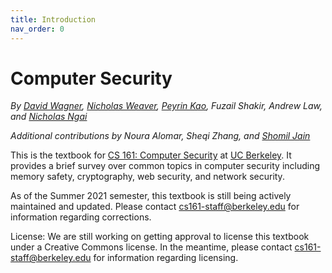 ```yaml
---
title: Introduction
nav_order: 0
---
```


# Computer Security

_By [David Wagner](https://people.eecs.berkeley.edu/~daw/), [Nicholas Weaver](https://www1.icsi.berkeley.edu/~nweaver), [Peyrin Kao](https://peyrin.github.io), Fuzail Shakir, Andrew Law, and [Nicholas Ngai](https://ngai.me/)_

_Additional contributions by Noura Alomar, Sheqi Zhang, and [Shomil Jain](https://shomil.me)_

This is the textbook for [CS 161: Computer Security](https://cs161.org/) at [UC Berkeley](https://eecs.berkeley.edu/). It provides a brief survey over common topics in computer security including memory safety, cryptography, web security, and network security.

As of the Summer 2021 semester, this textbook is still being actively maintained and updated. Please contact [cs161-staff@berkeley.edu](mailto:cs161-staff@berkeley.edu) for information regarding corrections.

License: We are still working on getting approval to license this textbook under a Creative Commons license. In the meantime, please contact [cs161-staff@berkeley.edu](mailto:cs161-staff@berkeley.edu) for information regarding licensing.
